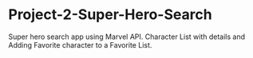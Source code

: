 # Project-2-Super-Hero-Search
Super hero search app using Marvel API. Character List with details and Adding Favorite character to a Favorite List.
